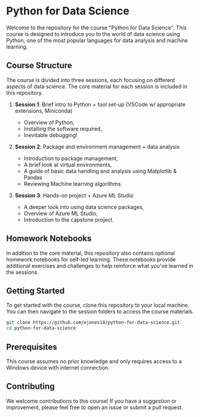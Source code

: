 # Python for Data Science

Welcome to the repository for the course "Python for Data Science". This course is designed to introduce you to the world of data science using Python, one of the most popular languages for data analysis and machine learning.

## Course Structure

The course is divided into three sessions, each focusing on different aspects of data science. The core material for each session is included in this repository.

1. **Session 1**: Brief intro to Python + tool set-up (VSCode w/ appropriate extensions, Miniconda)
    -	Overview of Python,
    -	Installing the software required,
    -	Inevitable debugging!

2. **Session 2**: Package and environment management + data analysis
    - Introduction to package management,
    - A brief look at virtual environments,
    - A guide of basic data handling and analysis using Matplotlib & Pandas
    - Reviewing Machine learning algorithms.

3. **Session 3**: Hands-on project + Azure ML Studio
    - A deeper look into using data science packages,
    - Overview of Azure ML Studio,
    - Introduction to the capstone project.

## Homework Notebooks

In addition to the core material, this repository also contains optional homework notebooks for self-led learning. These notebooks provide additional exercises and challenges to help reinforce what you've learned in the sessions.

## Getting Started

To get started with the course, clone this repository to your local machine. You can then navigate to the session folders to access the course materials.

```bash
git clone https://github.com/ejones18/python-for-data-science.git
cd python-for-data-science
```

## Prerequisites

This course assumes no prior knowledge and only requires access to a Windows device with internet connection.

## Contributing

We welcome contributions to this course! If you have a suggestion or improvement, please feel free to open an issue or submit a pull request.
